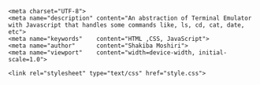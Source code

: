 <!DOCTYPE HTML>
<html id="html" lang="en-US">
<head>

    <meta charset="UTF-8">
    <meta name="description" content="An abstraction of Terminal Emulator with Javascript that handles some commands like, ls, cd, cat, date, etc">
    <meta name="keywords"    content="HTML ,CSS, JavaScript">
    <meta name="author"      content="Shakiba Moshiri">
    <meta name="viewport"    content="width=device-width, initial-scale=1.0">

    <link rel="stylesheet" type="text/css" href="style.css">
</head>

<body id="body">



</body>
</html>
